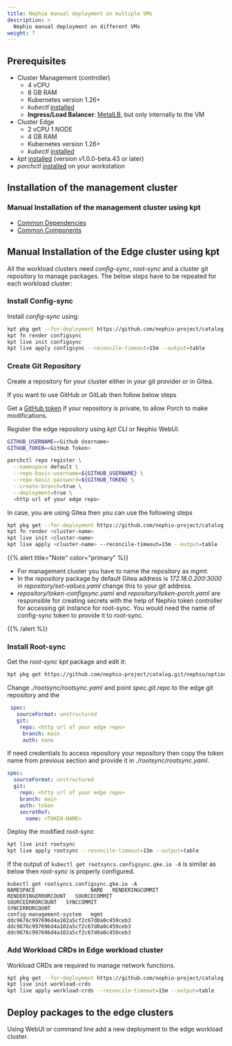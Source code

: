```yaml
---
title: Nephio manual deployment on multiple VMs
description: >
  Nephio manual deployment on different VMs
weight: 7
---
```


## Prerequisites

* Cluster Management (controller)
  * 4 vCPU
  * 8 GB RAM
  * Kubernetes version 1.26+
  * *kubectl* [installed ](https://kubernetes.io/docs/tasks/tools/install-kubectl-linux/)
  * **Ingress/Load Balancer**: [MetalLB](https://metallb.universe.tf/), but only internally to the VM
* Cluster Edge
  * 2 vCPU 1 NODE
  * 4 GB RAM
  * Kubernetes version 1.26+
  * *kubectl* [installed ](https://kubernetes.io/docs/tasks/tools/install-kubectl-linux/)
* *kpt* [installed](https://kpt.dev/installation/kpt-cli) (version v1.0.0-beta.43 or later)
* *porchctl* [installed](/content/en/docs/porch/user-guides/porchctl-cli-guide.md) on your workstation

## Installation of the management cluster

### Manual Installation of the management cluster using kpt

- [Common Dependencies](/content/en/docs/guides/install-guides/common-dependencies.md)
- [Common Components](/content/en/docs/guides/install-guides/common-components.md)

## Manual Installation of the Edge cluster using kpt

All the workload clusters need *config-sync*, *root-sync* 
and a cluster git repository to manage packages. 
The below steps have to be repeated for each workload cluster:

### Install Config-sync

Install *config-sync* using:

```bash
kpt pkg get --for-deployment https://github.com/nephio-project/catalog.git/nephio/core/configsync@origin/main
kpt fn render configsync
kpt live init configsync
kpt live apply configsync --reconcile-timeout=15m --output=table
```

### Create Git Repository

Create a repository for your cluster either in your git provider or in Gitea. 

If you want to use GitHub or GitLab then follow below steps

Get a [GitHub token](https://docs.github.com/en/authentication/keeping-your-account-and-data-secure/managing-your-personal-access-tokens#fine-grained-personal-access-tokens) if your repository is private,
to allow Porch to make modifications.

Register the edge repository using *kpt* CLI or Nephio WebUI.

```bash
GITHUB_USERNAME=<Github Username>
GITHUB_TOKEN=<GitHub Token>

porchctl repo register \
  --namespace default \
  --repo-basic-username=${GITHUB_USERNAME} \
  --repo-basic-password=${GITHUB_TOKEN} \
  --create-branch=true \
  --deployment=true \
  <http url of your edge repo>
```


In case, you are using Gitea then you can use the following steps

```bash
kpt pkg get --for-deployment https://github.com/nephio-project/catalog.git/distros/sandbox/repository@origin/main <cluster-name>
kpt fn render <cluster-name>
kpt live init <cluster-name>
kpt live apply <cluster-name> --reconcile-timeout=15m --output=table
```

{{% alert title="Note" color="primary" %}} 

* For management cluster you have to name the repository as *mgmt*.
* In the *repository* package by default Gitea address is *172.18.0.200:3000* in *repository/set-values.yaml* 
  change this to your git address.
* *repository/token-configsync.yaml* and *repository/token-porch.yaml* are responsible for creating secrets with the
  help of Nephio token controller for accessing git instance for root-sync. You would need the name of config-sync token
  to provide it to root-sync.

{{% /alert %}}

### Install Root-sync

Get the *root-sync* *kpt* package and edit it:

```bash
kpt pkg get https://github.com/nephio-project/catalog.git/nephio/optional/rootsync@origin/main
```

Change *./rootsync/rootsync.yaml* and point *spec.git.repo* to the edge git repository and the  

```yaml
 spec:
   sourceFormat: unstructured
   git:
    repo: <http url of your edge repo>
     branch: main
     auth: none
```

If need credentials to access repository your repository then 
copy the token name from previous section and provide it in 
*./rootsync/rootsync.yaml*.

```yaml
spec:
  sourceFormat: unstructured
  git:
    repo: <http url of your edge repo>
    branch: main
    auth: token
    secretRef:
      name: <TOKEN-NAME>
```

Deploy the modified root-sync

```bash
kpt live init rootsync
kpt live apply rootsync --reconcile-timeout=15m --output=table
```


If the output of `kubectl get rootsyncs.configsync.gke.io -A` 
is similar as below then *root-sync* is properly configured. 

```console
kubectl get rootsyncs.configsync.gke.io -A
NAMESPACE                  NAME   RENDERINGCOMMIT                            RENDERINGERRORCOUNT   SOURCECOMMIT                               SOURCEERRORCOUNT   SYNCCOMMIT                                 SYNCERRORCOUNT
config-management-system   mgmt   ddc9676c997696d4a102a5cf2c67d0a0c459ceb3                         ddc9676c997696d4a102a5cf2c67d0a0c459ceb3                      ddc9676c997696d4a102a5cf2c67d0a0c459ceb3   
```

### Add Workload CRDs in Edge workload cluster

Workload CRDs are required to manage network functions. 

```bash
kpt pkg get --for-deployment https://github.com/nephio-project/catalog.git/nephio/core/workload-crds@origin/main
kpt live init workload-crds
kpt live apply workload-crds --reconcile-timeout=15m --output=table
```

## Deploy packages to the edge clusters

Using WebUI or command line add a new deployment to the edge workload cluster. 
